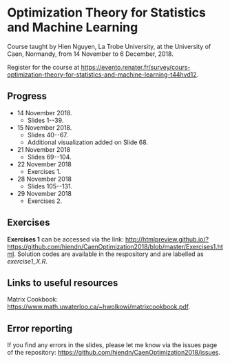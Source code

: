 # Optimization Theory for Statistics and Machine Learning
Course taught by Hien Nguyen, La Trobe University, at the University of Caen, Normandy, from 14 November to 6 December, 2018.

Register for the course at https://evento.renater.fr/survey/cours-optimization-theory-for-statistics-and-machine-learning-t44hvd12.

## Progress
- 14 November 2018.
  - Slides 1--39.
- 15 November 2018.
  - Slides 40--67.
  - Additional visualization added on Slide 68.
- 21 November 2018
  - Slides 69--104.
- 22 November 2018
  - Exercises 1.
- 28 November 2018
  - Slides 105--131.
- 29 November 2018
  - Exercises 2.

## Exercises

**Exercises 1** can be accessed via the link:
http://htmlpreview.github.io/?https://github.com/hiendn/CaenOptimization2018/blob/master/Exercises1.html. Solution codes are available in the respository and are labelled as *exercise1_X.R*.

## Links to useful resources
Matrix Cookbook: https://www.math.uwaterloo.ca/~hwolkowi/matrixcookbook.pdf.

## Error reporting
If you find any errors in the slides, please let me know via the issues page of the repository: https://github.com/hiendn/CaenOptimization2018/issues.